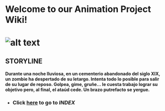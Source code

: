 # Welcome to our Animation Project Wiki!
![alt text](https://github.com/Korhildon/Github_JoseAntonioJuncosa_2B/blob/DEVELOPMENT/WIKI_IMAGES/Enviroment_01_FINALRENDER.jpg "Header Image")
====
## STORYLINE
#### Durante una noche lluviosa, en un cementerio abandonado del siglo XIX, un zombie ha despertado de su letargo. Intenta todo lo posible para salir de su lugar de reposo. Golpea, gime, gruñe… le cuesta trabajo lograr su objetivo pero, al final, el ataúd cede. Un brazo putrefacto se yergue.
* ### Click [**here**](https://github.com/Korhildon/Github_JoseAntonioJuncosa_2B/blob/DEVELOPMENT/WIKITEXTS/INDEX.md "Go to INDEX") to go to *INDEX*

